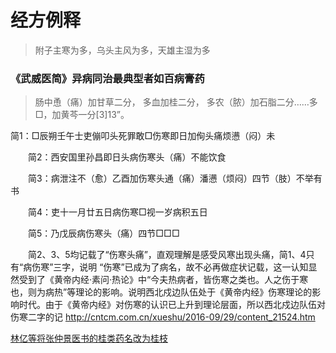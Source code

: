 # 经方例释


> 附子主寒为多，乌头主风为多，天雄主湿为多

### 《武威医简》异病同治最典型者如百病膏药
> 肠中恿（痛）加甘草二分，
> 多血加桂二分，
> 多农（脓）加石脂二分……多□，加黄芩一分[3]13”。


简1：□辰朔壬午士吏傰叩头死罪敢□伤寒即日加侚头痛烦懑（闷）未

　　简2：西安国里孙昌即日头病伤寒头（痛）不能饮食

　　简3：病泄注不（愈）乙酉加伤寒头通（痛）潘懑（烦闷）四节（肢）不举有书

　　简4：吏十一月廿五日病伤寒□视一岁病积五日

　　简5：乃戊辰病伤寒头（痛）四节□□□

　　简2、3、5均记载了“伤寒头痛”，直观理解是感受风寒出现头痛，简1、4只有“病伤寒”三字，说明 “伤寒”已成为了病名，故不必再做症状记载，这一认知显然受到了《黄帝内经·素问·热论》中“今夫热病者，皆伤寒之类也。人之伤于寒也，则为病热”等理论的影响。说明西北戍边队伍处于《黄帝内经》伤寒理论的影响时代。由于《黄帝内经》对伤寒的认识已上升到理论层面，所以西北戍边队伍对伤寒二字的记
  http://cntcm.com.cn/xueshu/2016-09/29/content_21524.htm
  
  
[林亿等将张仲景医书的桂类药名改为桂枝](https://square.umin.ac.jp/mayanagi/paper02/GuiGB.htm)
